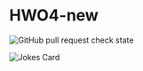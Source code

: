# HWO4-new

![GitHub pull request check state](https://img.shields.io/github/status/s/pulls/anka9205/HWO4-new/1?label=Tests)



![Jokes Card](https://readme-jokes.vercel.app/api)
